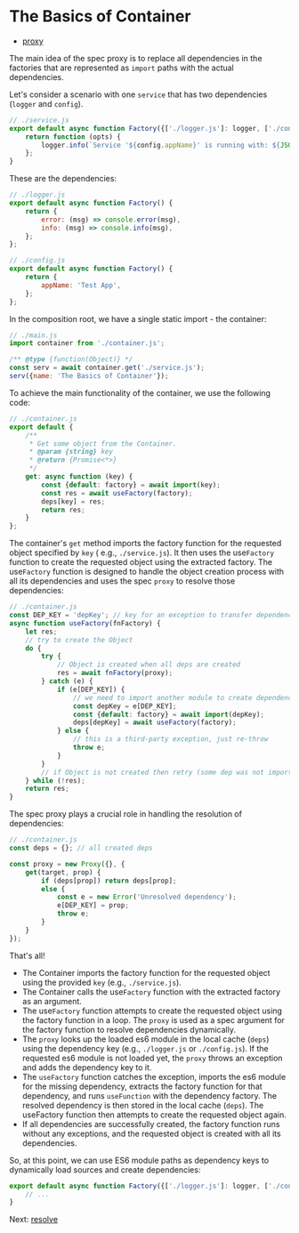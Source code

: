 # The Basics of Container

* [proxy](../proxy/README.md)

The main idea of the spec proxy is to replace all dependencies in the factories that are represented as `import` paths
with the actual dependencies.

Let's consider a scenario with one `service` that has two dependencies (`logger` and `config`).

```javascript
// ./service.js
export default async function Factory({['./logger.js']: logger, ['./config.js']: config}) {
    return function (opts) {
        logger.info(`Service '${config.appName}' is running with: ${JSON.stringify(opts)}`);
    };
}
```

These are the dependencies:

```javascript
// ./logger.js
export default async function Factory() {
    return {
        error: (msg) => console.error(msg),
        info: (msg) => console.info(msg),
    };
};
```

```javascript
// ./config.js
export default async function Factory() {
    return {
        appName: 'Test App',
    };
};
```

In the composition root, we have a single static import - the container:

```javascript
// ./main.js
import container from './container.js';

/** @type {function(Object)} */
const serv = await container.get('./service.js');
serv({name: 'The Basics of Container'});
```

To achieve the main functionality of the container, we use the following code:

```javascript
// ./container.js
export default {
    /**
     * Get some object from the Container.
     * @param {string} key
     * @return {Promise<*>}
     */
    get: async function (key) {
        const {default: factory} = await import(key);
        const res = await useFactory(factory);
        deps[key] = res;
        return res;
    }
};
```

The container's `get` method imports the factory function for the requested object specified by `key` (
e.g., `./service.js`). It then uses the use`Factory` function to create the requested object using the extracted
factory. The use`Factory` function is designed to handle the object creation process with all its dependencies and uses
the spec `proxy` to resolve those dependencies:

```javascript
// ./container.js
const DEP_KEY = 'depKey'; // key for an exception to transfer dependency key (path for import)
async function useFactory(fnFactory) {
    let res;
    // try to create the Object
    do {
        try {
            // Object is created when all deps are created
            res = await fnFactory(proxy);
        } catch (e) {
            if (e[DEP_KEY]) {
                // we need to import another module to create dependency
                const depKey = e[DEP_KEY];
                const {default: factory} = await import(depKey);
                deps[depKey] = await useFactory(factory);
            } else {
                // this is a third-party exception, just re-throw
                throw e;
            }
        }
        // if Object is not created then retry (some dep was not imported yet)
    } while (!res);
    return res;
}
```

The spec proxy plays a crucial role in handling the resolution of dependencies:

```javascript
// ./container.js
const deps = {}; // all created deps

const proxy = new Proxy({}, {
    get(target, prop) {
        if (deps[prop]) return deps[prop];
        else {
            const e = new Error('Unresolved dependency');
            e[DEP_KEY] = prop;
            throw e;
        }
    }
});
```

That's all!

* The Container imports the factory function for the requested object using the provided `key` (e.g., `./service.js`).
* The Container calls the use`Factory` function with the extracted factory as an argument.
* The use`Factory` function attempts to create the requested object using the factory function in a loop. The `proxy` is
  used as a spec argument for the factory function to resolve dependencies dynamically.
* The `proxy` looks up the loaded es6 module in the local cache (`deps`) using the dependency key (e.g., `./logger.js`
  or `./config.js`). If the requested es6 module is not loaded yet, the `proxy` throws an exception and adds the
  dependency key to it.
* The `useFactory` function catches the exception, imports the es6 module for the missing dependency, extracts the
  factory function for that dependency, and runs `useFunction` with the dependency factory. The resolved dependency is
  then stored in the local cache (`deps`). The useFactory function then attempts to create the requested object again.
* If all dependencies are successfully created, the factory function runs without any exceptions, and the requested
  object is created with all its dependencies.

So, at this point, we can use ES6 module paths as dependency keys to dynamically load sources and create dependencies:

```javascript
export default async function Factory({['./logger.js']: logger, ['./config.js']: config}) {
    // ...
}
```

Next: [resolve](../resolve/README.md)